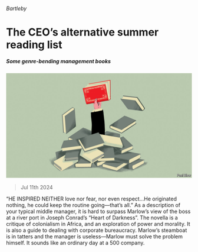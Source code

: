 ###### Bartleby

# The CEO’s alternative summer reading list 

##### Some genre-bending management books 

![image](images/20240713_WBD001.jpg) 

> Jul 11th 2024 

“HE INSPIRED NEITHER love nor fear, nor even respect…He originated nothing, he could keep the routine going—that’s all.” As a description of your typical middle manager, it is hard to surpass Marlow’s view of the boss at a river port in Joseph Conrad’s “Heart of Darkness”. The novella is a critique of colonialism in Africa, and an exploration of power and morality. It is also a guide to dealing with corporate bureaucracy. Marlow’s steamboat is in tatters and the manager is useless—Marlow must solve the problem himself. It sounds like an ordinary day at a  500 company. 

